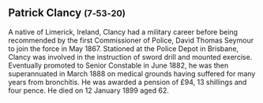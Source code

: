 ## Patrick Clancy <small>(7‑53‑20)</small>  

A native of Limerick, Ireland, Clancy had a military career before being recommended by the first Commissioner of Police, David Thomas Seymour to join the force in May 1867. Stationed at the Police Depot in Brisbane, Clancy was involved in the instruction of sword drill and mounted exercise. Eventually promoted to Senior Constable in June 1882, he was then superannuated in March 1888 on medical grounds having suffered for many years from bronchitis. He was awarded a pension of £94, 13 shillings and four pence. He died on 12 January 1899 aged 62.
